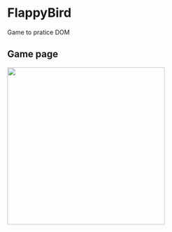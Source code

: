 # FlappyBird
Game to pratice DOM

<div>
  <h2>Game page</h2>
  <img height="360em" src="https://github.com/GiovaniDamian/FlappyBird/blob/main/Game.png"/>
</div>
